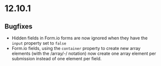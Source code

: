 # 12.10.1

## Bugfixes

* Hidden fields in Form.io forms are now ignored when they have the `input` property set to `false`
* Form.io fields, using the `container` property to create new array elements (with the /array/-/ notation) now create one array element per submission instead of one element per field.
